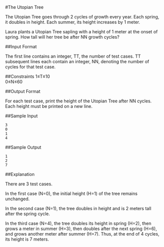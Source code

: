 #The Utopian Tree

The Utopian Tree goes through 2 cycles of growth every year. Each spring, it doubles in height. Each summer, its height increases by 1 meter.

Laura plants a Utopian Tree sapling with a height of 1 meter at the onset of spring. How tall will her tree be after NN growth cycles?

##Input Format

The first line contains an integer, TT, the number of test cases. 
TT subsequent lines each contain an integer, NN, denoting the number of cycles for that test case.

##Constraints 
1≤T≤10   
0≤N≤60  

##Output Format

For each test case, print the height of the Utopian Tree after NN cycles. Each height must be printed on a new line.

##Sample Input

```
3  
0  
1  
4  
```
##Sample Output

```
1  
2  
7  
```

##Explanation

There are 3 test cases.

In the first case (N=0), the initial height (H=1) of the tree remains unchanged.

In the second case (N=1), the tree doubles in height and is 2 meters tall after the spring cycle.

In the third case (N=4), the tree doubles its height in spring (H=2), then grows a meter in summer (H=3), then doubles after the next spring (H=6), and grows another meter after summer (H=7). Thus, at the end of 4 cycles, its height is 7 meters.

